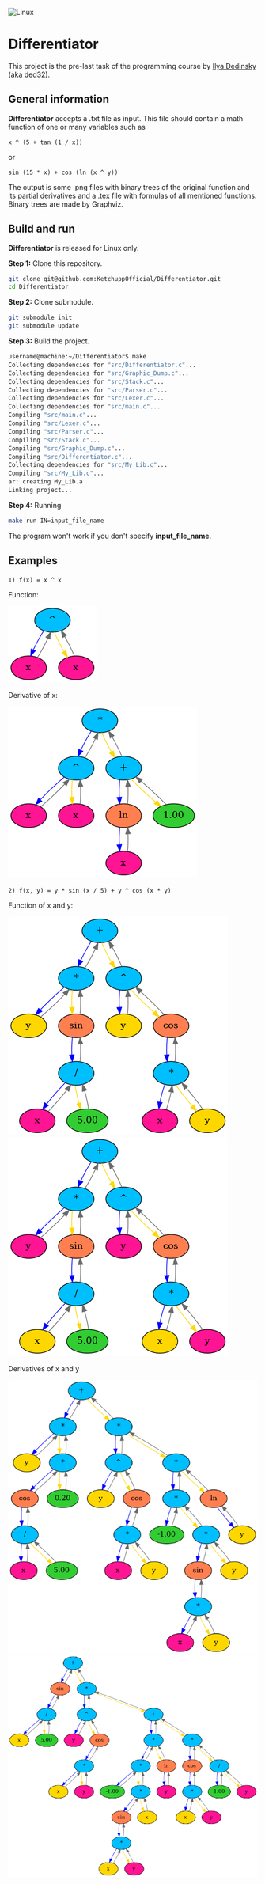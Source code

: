 ![Linux](https://img.shields.io/badge/Linux-FCC624?style=for-the-badge&logo=linux&logoColor=black)

# Differentiator

This project is the pre-last task of the programming course by [Ilya Dedinsky (aka ded32)](https://github.com/ded32).

## General information

**Differentiator** accepts a .txt file as input. This file should contain a math function of one or many variables such as
```
x ^ (5 + tan (1 / x))
```
or
```
sin (15 * x) + cos (ln (x ^ y))
```

The output is some .png files with binary trees of the original function and its partial derivatives and a .tex file with formulas of all mentioned functions. Binary trees are made by Graphviz.

## Build and run

**Differentiator** is released for Linux only.

**Step 1:** Clone this repository.
```bash
git clone git@github.com:KetchuppOfficial/Differentiator.git
cd Differentiator
```

**Step 2:** Clone submodule.
```bash
git submodule init
git submodule update
```

**Step 3:** Build the project. 
```bash
username@machine:~/Differentiator$ make
Collecting dependencies for "src/Differentiator.c"...
Collecting dependencies for "src/Graphic_Dump.c"...
Collecting dependencies for "src/Stack.c"...
Collecting dependencies for "src/Parser.c"...
Collecting dependencies for "src/Lexer.c"...
Collecting dependencies for "src/main.c"...
Compiling "src/main.c"...
Compiling "src/Lexer.c"...
Compiling "src/Parser.c"...
Compiling "src/Stack.c"...
Compiling "src/Graphic_Dump.c"...
Compiling "src/Differentiator.c"...
Collecting dependencies for "src/My_Lib.c"...
Compiling "src/My_Lib.c"...
ar: creating My_Lib.a
Linking project...
```

**Step 4:** Running
```bash
make run IN=input_file_name
```
The program won't work if you don't specify **input_file_name**.

## Examples

    1) f(x) = x ^ x

Function:

![x_pow_x](/examples/x_pow_x.png)

Derivative of x:

![x_pow_x_der](/examples/x_pow_x_der.png)

    2) f(x, y) = y * sin (x / 5) + y ^ cos (x * y)

Function of x and y:

![foo_of_x](/examples/Function_Of_x.png)
![foo_of_y](/examples/Function_Of_y.png)

Derivatives of x and y

![der_of_x](/examples/Partial_Derivative_Of_x.png)
![der_of_y](/examples/Partial_Derivative_Of_y.png)